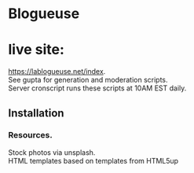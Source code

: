 # Blogueuse

# live site: 
https://lablogueuse.net/index.  
See gupta for generation and moderation scripts.  
Server cronscript runs these scripts at 10AM EST daily.  

## Installation


### Resources. 
Stock photos via unsplash.  
HTML templates based on templates from HTML5up  
